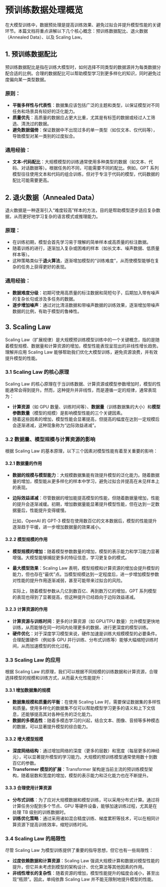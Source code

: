 
# 预训练数据处理概览

在大模型训练中，数据预处理是提高训练效果、避免过拟合并提升模型性能的关键环节。本篇文档将重点讲解以下几个核心概念：预训练数据配比、退火数据（Annealed Data）、以及 Scaling Law。

## 1. 预训练数据配比

预训练数据配比是指在训练大模型时，如何选择不同类型的数据源并为每类数据分配合适的比例。合理的数据配比可以帮助模型学习到更多样化的知识，同时避免过度偏向某一类型数据。

### 原则：
- **平衡多样性与代表性**：数据集应该包括广泛的主题和类型，以保证模型对不同任务和场景具有较好的泛化能力。
- **质量优先**：高质量的数据应占更大比重，尤其是有标签的数据或经过人工筛选、清洗过的数据。
- **避免数据偏倚**：保证数据中不出现过多的单一类型（如仅文本、仅代码等），导致模型对某一类别的过度拟合。

### 通用经验：
- **文本-代码配比**：大规模模型的训练通常使用多种类型的数据（如文本、代码、对话数据等）。根据任务的不同，可能需要不同的配比。例如，GPT 系列模型往往使用文本和代码的组合训练，但对于专注于代码的模型，代码数据的配比可能需要更高。

## 2. 退火数据（Annealed Data）

退火数据是一种逐渐引入“难度较高”样本的方法，目的是帮助模型逐步适应复杂数据，从而更好地学习复杂的语言模式或推理能力。

### 原理：
- 在训练初期，模型会首先学习易于理解的简单样本或高质量的标注数据。
- 随着训练的进行，逐渐加入复杂或困难的样本（如长文本、噪声数据、低质量样本等）。
- 这种策略类似于**退火算法**，逐渐增加模型的“训练难度”，从而使模型能够在复杂的任务上获得更好的表现。

### 通用经验：
- **数据难度分级**：初期可使用高质量的标注数据和简短句子，后期加入带有噪声的复杂长句或涉及多任务的数据。
- **逐步增加噪声**：通过对比清洁数据和带噪声数据的训练效果，逐渐增加带噪声数据的比例，有助于模型的鲁棒性。


## 3. Scaling Law

Scaling Law（扩展规律）是大规模预训练模型训练中的一个关键概念，指的是随着模型规模、数据量和计算资源的增加，模型性能表现呈现出的非线性增长趋势。理解并应用 Scaling Law 能够帮助我们优化大模型训练，避免资源浪费，并有效提升模型的性能。

### 3.1 Scaling Law 的核心原理

Scaling Law 的核心原理在于当训练数据、计算资源或模型参数增加时，模型的性能通常会得到提升。然而，这种提升并非线性，而是遵循一定的规律，通常表现为：

- **计算资源**（如 GPU 数量、训练时间等）、**数据量**（训练数据集的大小）和**模型参数数量**（模型的规模）是影响模型性能的三个关键因素。
- 随着这些因素的增加，模型性能会显著提高，但提高的幅度在达到一定规模后会逐渐递减，这种现象称为“边际效益递减”。

### 3.2 数据量、模型规模与计算资源的影响

根据 Scaling Law 的基本原理，以下三个因素对模型性能有着至关重要的影响：

#### 3.2.1 数据量的作用

- **数据的规模与模型能力**：大规模数据集能有效提升模型的泛化能力。随着数据量的增加，模型能从更多样化的样本中学习，避免过拟合并提高在未见样本上的表现。
- **边际效益递减**：尽管数据的增加能提高模型的性能，但随着数据量增加，性能的提升会逐渐减缓。初期，增加数据量能显著提升模型性能，但在达到一定数据量后，性能提升变得缓慢。
  
  比如，OpenAI 的 GPT-3 模型在使用数百亿的文本数据后，模型的性能提升逐渐趋于平缓，进一步增加数据量的效果减小。

#### 3.2.2 模型规模的作用

- **模型规模的增加**：随着模型参数数量的增加，模型的表示能力和学习能力显著增强。大模型能够捕捉更多的特征信息，学习更复杂的模式。
- **最大模型效果**：Scaling Law 表明，模型规模和计算资源的增加会提升模型的能力，但也存在“最优”点。当模型规模达到一定程度后，进一步增加模型参数对性能的提升作用逐渐减弱，甚至可能带来过拟合的风险。

  实际上，随着模型参数从几亿到数百亿、再到数万亿的增加，GPT 系列模型的表现也得到了显著提高，但这种提升已经趋向于边际效益递减。

#### 3.2.3 计算资源的作用

- **计算资源与训练时间**：更多的计算资源（如 GPU/TPU 数量）允许模型更快地训练，从而能够在同一时间内处理更多的数据，进行更深度的模型训练。
- **硬件优化**：对于深度学习模型来说，硬件加速是训练大规模模型的必要条件。合理配置硬件（例如多 GPU 并行训练、分布式训练等）能够大幅缩短训练时间，从而加速模型的优化过程。

### 3.3 Scaling Law 的应用

根据 Scaling Law 的原理，我们可以根据不同规模的训练数据和计算资源，合理选择模型的规模和训练方式，从而最大化性能提升：

#### 3.3.1 增加数据集的规模

- **数据集规模和质量的平衡**：在使用 Scaling Law 时，需要保证数据集的多样性和质量。使用多样化的数据集不仅可以帮助模型学习更多的语义和上下文信息，还能够提高其对各种任务的泛化能力。
- **数据的多模态性**：随着多模态学习的兴起，结合文本、图像、音频等多种模态的数据，可以显著提升模型的综合能力。

#### 3.3.2 增大模型规模

- **深度网络结构**：通过增加网络的深度（更多的层数）和宽度（每层更多的神经元），可以显著提升模型的学习能力。大规模的预训练模型通常使用数十到数百亿的参数。
- **Transformer 模型的扩展**：Transformer 架构是当前主流的预训练模型架构，随着层数和宽度的增加，模型的表示能力和泛化能力也在不断提升。

#### 3.3.3 合理使用计算资源

- **分布式训练**：为了应对大规模数据和模型训练，可以采用分布式计算。通过将计算任务分配到多个节点、GPU 等硬件设备，能够加速训练过程，尤其是在处理 TB 级别的训练数据时。
- **训练优化策略**：通过采用诸如混合精度训练、梯度累积等技术，可以在相同计算资源下提高训练效率，缩短训练时间。

### 3.4 Scaling Law 的局限性

尽管 Scaling Law 为模型训练提供了重要的指导思想，但它也有一些局限性：

- **过度依赖数据和计算资源**：Scaling Law 强调大规模计算和数据对模型性能的提升，但它并未考虑到模型的架构设计、优化算法等其他因素的作用。
- **非线性增长的复杂性**：随着资源的增加，模型性能提升的幅度会减小，甚至出现“瓶颈”。因此，单纯依靠 Scaling Law 并不能无限制地提升模型的性能。

